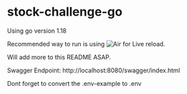# stock-challenge-go

Using go version 1.18

Recommended way to run is using ![Air](https://github.com/cosmtrek/air) for Live reload. 

Will add more to this README ASAP. 

Swagger Endpoint: http://localhost:8080/swagger/index.html

Dont forget to convert the .env-example to .env 
